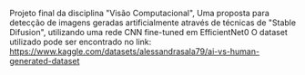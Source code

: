 Projeto final da disciplina "Visão Computacional", 
Uma proposta para detecção de imagens geradas artificialmente através de técnicas de "Stable Difusion", utilizando uma rede CNN fine-tuned em EfficientNet0
O dataset utilizado pode ser encontrado no link: https://www.kaggle.com/datasets/alessandrasala79/ai-vs-human-generated-dataset
